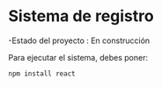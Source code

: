 <h1> Sistema de registro </h1>

-Estado del proyecto : En construcción

Para ejecutar el sistema, debes poner:

```npm install react```
